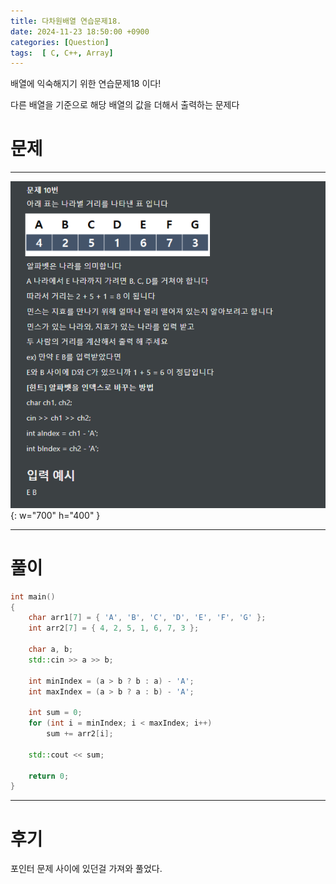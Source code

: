 ```yaml
---
title: 다차원배열 연습문제18.
date: 2024-11-23 18:50:00 +0900
categories: [Question]  
tags:  [ C, C++, Array]
---
```


배열에 익숙해지기 위한 연습문제18 이다!

다른 배열을 기준으로 해당 배열의 값을 더해서 출력하는 문제다

# 문제   
---------------------------------------

![Desktop View](/assets/img/Pointer13.png){: w="700" h="400" }

---------------------------------------

# 풀이

```c++
int main()
{
    char arr1[7] = { 'A', 'B', 'C', 'D', 'E', 'F', 'G' };
    int arr2[7] = { 4, 2, 5, 1, 6, 7, 3 };
    
    char a, b;
    std::cin >> a >> b;
    
    int minIndex = (a > b ? b : a) - 'A';
    int maxIndex = (a > b ? a : b) - 'A';
    
    int sum = 0;
    for (int i = minIndex; i < maxIndex; i++)
        sum += arr2[i];
    
    std::cout << sum;
    
    return 0;
}
```
---------------------------------------

# 후기

포인터 문제 사이에 있던걸 가져와 풀었다.

